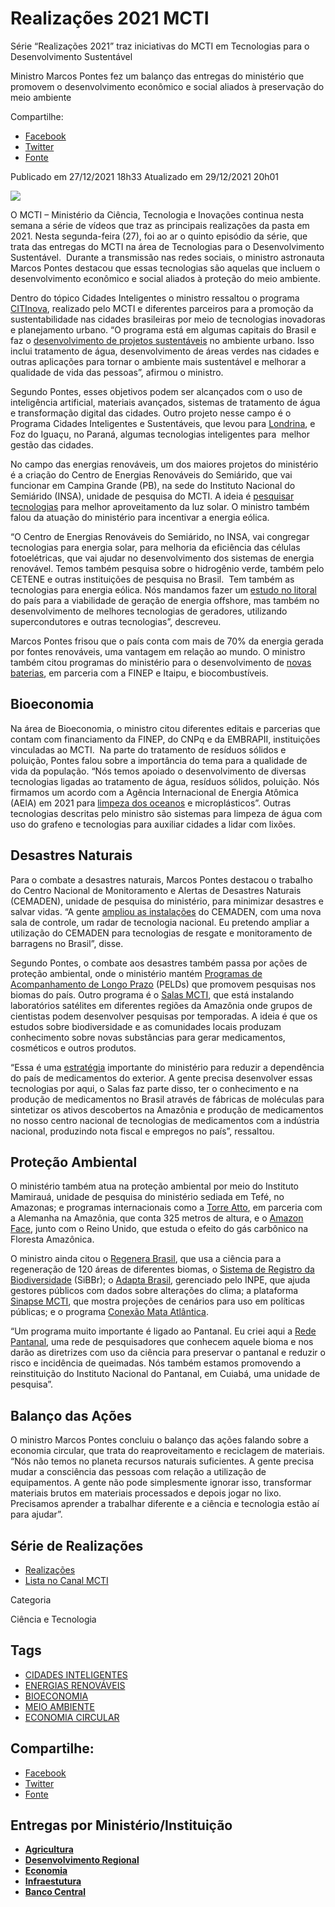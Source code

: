 
# Realizações 2021 MCTI

Série “Realizações 2021” traz iniciativas do MCTI em Tecnologias para o Desenvolvimento Sustentável

Ministro Marcos Pontes fez um balanço das entregas do ministério que promovem o desenvolvimento econômico e social aliados à preservação do meio ambiente

Compartilhe: 
 - [Facebook](http://www.facebook.com/sharer.php?u=https://www.gov.br/mcti/pt-br/acompanhe-o-mcti/noticias/2021/12/serie-201crealizacoes-2021201d-traz-iniciativas-do-mcti-em-tecnologias-para-o-desenvolvimento-sustentavel "Facebook") 
 - [Twitter](https://twitter.com/share?text=S%C3%A9rie%20%E2%80%9CRealiza%C3%A7%C3%B5es%202021%E2%80%9D%20traz%20iniciativas%20do%20MCTI%20em%20Tecnologias%20para%20o%20Desenvolvimento%20Sustent%C3%A1vel&url=https://www.gov.br/mcti/resolveuid/6fbdb3d05179412caffca39fcfa5bc93 "Twitter") 
 - [Fonte](https://www.gov.br/mcti/pt-br/acompanhe-o-mcti/noticias/2021/12/serie-201crealizacoes-2021201d-traz-iniciativas-do-mcti-em-tecnologias-para-o-desenvolvimento-sustentavel "ir para fonte")

Publicado em 27/12/2021 18h33 Atualizado em 29/12/2021 20h01

![ ](https://www.gov.br/mcti/pt-br/acompanhe-o-mcti/noticias/2021/12/serie-201crealizacoes-2021201d-traz-iniciativas-do-mcti-em-tecnologias-para-o-desenvolvimento-sustentavel/fullbanner_tec_desen_sust.png/@@images/a114e974-3020-4f11-838e-bdc1d615bcde.png)

O MCTI – Ministério da Ciência, Tecnologia e Inovações continua nesta semana a série de vídeos que traz as principais realizações da pasta em 2021. Nesta segunda-feira (27), foi ao ar o quinto episódio da série, que trata das entregas do MCTI na área de Tecnologias para o Desenvolvimento Sustentável.  Durante a transmissão nas redes sociais, o ministro astronauta Marcos Pontes destacou que essas tecnologias são aquelas que incluem o desenvolvimento econômico e social aliados à proteção do meio ambiente.  
  
Dentro do tópico Cidades Inteligentes o ministro ressaltou o programa [CITInova](https://citinova.mctic.gov.br/), realizado pelo MCTI e diferentes parceiros para a promoção da sustentabilidade nas cidades brasileiras por meio de tecnologias inovadoras e planejamento urbano. “O programa está em algumas capitais do Brasil e faz o [desenvolvimento de projetos sustentáveis](https://www.gov.br/cgcl/clima/noticias/citinova-promove-sustentabilidade-em-cidades-brasileiras) no ambiente urbano. Isso inclui tratamento de água, desenvolvimento de áreas verdes nas cidades e outras aplicações para tornar o ambiente mais sustentável e melhorar a qualidade de vida das pessoas”, afirmou o ministro.  
  
Segundo Pontes, esses objetivos podem ser alcançados com o uso de inteligência artificial, materiais avançados, sistemas de tratamento de água e transformação digital das cidades. Outro projeto nesse campo é o Programa Cidades Inteligentes e Sustentáveis, que levou para [Londrina](https://www.gov.br/mcti/pt-br/acompanhe-o-mcti/noticias/2021/09/ministro-participa-de-inauguracao-da-primeira-rua-inteligente-do-pais), e Foz do Iguaçu, no Paraná, algumas tecnologias inteligentes para  melhor gestão das cidades.  
  
No campo das energias renováveis, um dos maiores projetos do ministério é a criação do Centro de Energias Renováveis do Semiárido, que vai funcionar em Campina Grande (PB), na sede do Instituto Nacional do Semiárido (INSA), unidade de pesquisa do MCTI. A ideia é [pesquisar tecnologias](https://renovasemiarido.insa.gov.br/) para melhor aproveitamento da luz solar. O ministro também falou da atuação do ministério para incentivar a energia eólica.  
  
“O Centro de Energias Renováveis do Semiárido, no INSA, vai congregar tecnologias para energia solar, para melhoria da eficiência das células fotoelétricas, que vai ajudar no desenvolvimento dos sistemas de energia renovável. Temos também pesquisa sobre o hidrogênio verde, também pelo CETENE e outras instituições de pesquisa no Brasil.  Tem também as tecnologias para energia eólica. Nós mandamos fazer um [estudo no litoral](https://www.gov.br/06/mcti-fara-estudo-sobre-potencial-eolico-de-parte-da-costa-brasileira) do país para a viabilidade de geração de energia offshore, mas também no desenvolvimento de melhores tecnologias de geradores, utilizando supercondutores e outras tecnologias”, descreveu.  
  
Marcos Pontes frisou que o país conta com mais de 70% da energia gerada por fontes renováveis, uma vantagem em relação ao mundo. O ministro também citou programas do ministério para o desenvolvimento de [novas baterias](http://www.finep.gov.br/noticias/todas-noticias/6101-finep-marca-presenca-em-visita-tecnica-a-usina-hidreletrica-de-itaipu), em parceria com a FINEP e Itaipu, e biocombustíveis.

## Bioeconomia

Na área de Bioeconomia, o ministro citou diferentes editais e parcerias que contam com financiamento da FINEP, do CNPq e da EMBRAPII, instituições vinculadas ao MCTI.  Na parte do tratamento de resíduos sólidos e poluição, Pontes falou sobre a importância do tema para a qualidade de vida da população. “Nós temos apoiado o desenvolvimento de diversas tecnologias ligadas ao tratamento de água, resíduos sólidos, poluição. Nós firmamos um acordo com a Agência Internacional de Energia Atômica (AEIA) em 2021 para [limpeza dos oceanos](https://www.gov.br/07/mcti-e-aiea-discutem-projeto-para-reduzir-poluicao-no-mar) e microplásticos”. Outras tecnologias descritas pelo ministro são sistemas para limpeza de água com uso do grafeno e tecnologias para auxiliar cidades a lidar com lixões.  

## Desastres Naturais

Para o combate a desastres naturais, Marcos Pontes destacou o trabalho do Centro Nacional de Monitoramento e Alertas de Desastres Naturais (CEMADEN), unidade de pesquisa do ministério, para minimizar desastres e salvar vidas. “A gente [ampliou as instalações](https://www.gov.br/rede-mcti/cemaden/conteudo/noticias-cemaden/ministro-do-mcti-inaugura-novas-instalacoes-e-radar-meteorologico-no-evento-de-celebracao-aos-10-anos-do-cemaden) do CEMADEN, com uma nova sala de controle, um radar de tecnologia nacional. Eu pretendo ampliar a utilização do CEMADEN para tecnologias de resgate e monitoramento de barragens no Brasil”, disse.  
  
Segundo Pontes, o combate aos desastres também passa por ações de proteção ambiental, onde o ministério mantém [Programas de Acompanhamento de Longo Prazo](https://www.gov.br/cnpq/pt-br/acesso-a-informacao/acoes-e-programas/programas/peld) (PELDs) que promovem pesquisas nos biomas do país. Outro programa é o [Salas MCTI](https://www.gov.br/09/mcti-entrega-laboratorios-satelites-para-regiao-amazonica), que está instalando laboratórios satélites em diferentes regiões da Amazônia onde grupos de cientistas podem desenvolver pesquisas por temporadas. A ideia é que os estudos sobre biodiversidade e as comunidades locais produzam conhecimento sobre novas substâncias para gerar medicamentos, cosméticos e outros produtos.  
  
“Essa é uma [estratégia](https://www.gov.br/06/estrategia-do-ministerio-visa-transformar-pesquisas-na-area-de-remedios-em-novos-tratamentos) importante do ministério para reduzir a dependência do país de medicamentos do exterior. A gente precisa desenvolver essas tecnologias por aqui, o Salas faz parte disso, ter o conhecimento e na produção de medicamentos no Brasil através de fábricas de moléculas para sintetizar os ativos descobertos na Amazônia e produção de medicamentos no nosso centro nacional de tecnologias de medicamentos com a indústria nacional, produzindo nota fiscal e empregos no país”, ressaltou.  
  
## Proteção Ambiental

O ministério também atua na proteção ambiental por meio do Instituto Mamirauá, unidade de pesquisa do ministério sediada em Tefé, no Amazonas; e programas internacionais como a [Torre Atto](https://www.attoproject.org/pt/), em parceria com a Alemanha na Amazônia, que conta 325 metros de altura, e o [Amazon Face](https://amazonface.inpa.gov.br/), junto com o Reino Unido, que estuda o efeito do gás carbônico na Floresta Amazônica.  
  
O ministro ainda citou o [Regenera Brasil](https://www.gov.br/2020/08/iniciativa-regenera-brasil-do-mcti-vai-atuar-na-recuperacao-de-ecossistemas-nacionais), que usa a ciência para a regeneração de 120 áreas de diferentes biomas, o [Sistema de Registro da Biodiversidade](https://www.sibbr.gov.br/) (SiBBr); o [Adapta Brasil](https://adaptabrasil.mcti.gov.br/), gerenciado pelo INPE, que ajuda gestores públicos com dados sobre alterações do clima; a plataforma [Sinapse MCTI](https://www.gov.br/sirene/dados-e-ferramentas/sinapse), que mostra projeções de cenários para uso em políticas públicas; e o programa [Conexão Mata Atlântica](https://conexaomataatlantica.mctic.gov.br/cma/portal/).  
  
“Um programa muito importante é ligado ao Pantanal. Eu criei aqui a [Rede Pantanal](https://www.gov.br/10/com-apoio-do-mcti-rede-pantanal-de-pesquisa-usa-ciencia-para-mitigar-e-prevenir-incendios), uma rede de pesquisadores que conhecem aquele bioma e nos darão as diretrizes com uso da ciência para preservar o pantanal e reduzir o risco e incidência de queimadas. Nós também estamos promovendo a reinstituição do Instituto Nacional do Pantanal, em Cuiabá, uma unidade de pesquisa”.  

## Balanço das Ações

O ministro Marcos Pontes concluiu o balanço das ações falando sobre a economia circular, que trata do reaproveitamento e reciclagem de materiais. “Nós não temos no planeta recursos naturais suficientes. A gente precisa mudar a consciência das pessoas com relação a utilização de equipamentos. A gente não pode simplesmente ignorar isso, transformar materiais brutos em materiais processados e depois jogar no lixo. Precisamos aprender a trabalhar diferente e a ciência e tecnologia estão aí para ajudar”.  

## Série de Realizações

 - [Realizações](/docs/ciencia-tecnologia/serie-realizacoes)
 - [Lista no Canal MCTI](https://www.youtube.com/playlist?list=PLa8HqSGatmeQMmersmsIovNrk5R7lEh4V)

Categoria

Ciência e Tecnologia
## Tags
 - [CIDADES INTELIGENTES](https://www.gov.br/mcti/pt-br/@@search?Subject%3Alist=CIDADES%20INTELIGENTES)
 - [ENERGIAS RENOVÁVEIS](https://www.gov.br/mcti/pt-br/@@search?Subject%3Alist=ENERGIAS%20RENOV%C3%81VEIS)
 - [BIOECONOMIA](https://www.gov.br/mcti/pt-br/@@search?Subject%3Alist=BIOECONOMIA)
 - [MEIO AMBIENTE](https://www.gov.br/mcti/pt-br/@@search?Subject%3Alist=MEIO%20AMBIENTE)
 - [ECONOMIA CIRCULAR](https://www.gov.br/mcti/pt-br/@@search?Subject%3Alist=ECONOMIA%20CIRCULAR)

## Compartilhe: 
 - [Facebook](http://www.facebook.com/sharer.php?u=https://www.gov.br/mcti/pt-br/acompanhe-o-mcti/noticias/2021/12/serie-201crealizacoes-2021201d-traz-iniciativas-do-mcti-em-tecnologias-para-o-desenvolvimento-sustentavel "Facebook") 
 - [Twitter](https://twitter.com/share?text=S%C3%A9rie%20%E2%80%9CRealiza%C3%A7%C3%B5es%202021%E2%80%9D%20traz%20iniciativas%20do%20MCTI%20em%20Tecnologias%20para%20o%20Desenvolvimento%20Sustent%C3%A1vel&url=https://www.gov.br/mcti/resolveuid/6fbdb3d05179412caffca39fcfa5bc93 "Twitter") 
 - [Fonte](https://www.gov.br/mcti/pt-br/acompanhe-o-mcti/noticias/2021/12/serie-201crealizacoes-2021201d-traz-iniciativas-do-mcti-em-tecnologias-para-o-desenvolvimento-sustentavel "ir para fonte")

## Entregas por Ministério/Instituição

 - [**Agricultura**](/docs/agricultura)
 - [**Desenvolvimento Regional**](/docs/desenvolvimento-regional/)
 - [**Economia**](/docs/economia/fatos-recentes/)
 - [**Infraestutura**](/docs/infraestrutura)
 - [**Banco Central**](/docs/economia/banco-central)
